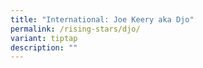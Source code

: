 ```yaml
---
title: "International: Joe Keery aka Djo"
permalink: /rising-stars/djo/
variant: tiptap
description: ""
---
```

<p></p>